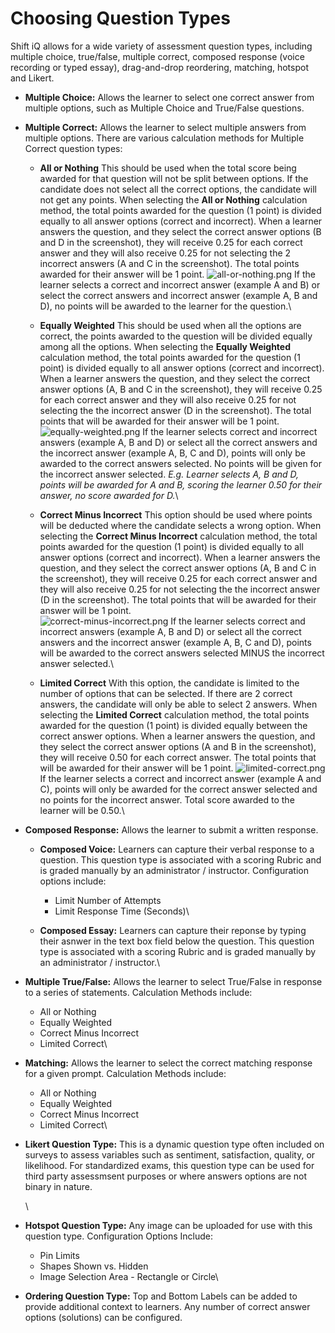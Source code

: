 # Choosing Question Types

Shift iQ allows for a wide variety of assessment question types, including multiple choice, true/false, multiple correct, composed response (voice recording or typed essay), drag-and-drop reordering, matching, hotspot and Likert.

* **Multiple Choice:** Allows the learner to select one correct answer from multiple options, such as Multiple Choice and True/False questions.
* **Multiple Correct:** Allows the learner to select multiple answers from multiple options. There are various calculation methods for Multiple Correct question types:
  * **All or Nothing** This should be used when the total score being awarded for that question will not be split between options. If the candidate does not select all the correct options, the candidate will not get any points. When selecting the **All or Nothing** calculation method, the total points awarded for the question (1 point) is divided equally to all answer options (correct and incorrect). When a learner answers the question, and they select the correct answer options (B and D in the screenshot), they will receive 0.25 for each correct answer and they will also receive 0.25 for not selecting the 2 incorrect answers (A and C in the screenshot). The total points awarded for their answer will be 1 point. ![all-or-nothing.png](https://e02.insite.com/files/sites/e02/question-types/all-or-nothing.png) If the learner selects a correct and incorrect answer (example A and B) or select the correct answers and incorrect answer (example A, B and D), no points will be awarded to the learner for the question.\

  * **Equally Weighted** This should be used when all the options are correct, the points awarded to the question will be divided equally among all the options. When selecting the **Equally Weighted** calculation method, the total points awarded for the question (1 point) is divided equally to all answer options (correct and incorrect). When a learner answers the question, and they select the correct answer options (A, B and C in the screenshot), they will receive 0.25 for each correct answer and they will also receive 0.25 for not selecting the the incorrect answer (D in the screenshot). The total points that will be awarded for their answer will be 1 point. ![equally-weighted.png](https://e02.insite.com/files/sites/e02/question-types/equally-weighted.png) If the learner selects correct and incorrect answers (example A, B and D) or select all the correct answers and the incorrect answer (example A, B, C and D), points will only be awarded to the correct answers selected. No points will be given for the incorrect answer selected. _E.g. Learner selects A, B and D, points will be awarded for A and B, scoring the learner 0.50 for their answer, no score awarded for D._\

  * **Correct Minus Incorrect** This option should be used where points will be deducted where the candidate selects a wrong option. When selecting the **Correct Minus Incorrect** calculation method, the total points awarded for the question (1 point) is divided equally to all answer options (correct and incorrect). When a learner answers the question, and they select the correct answer options (A, B and C in the screenshot), they will receive 0.25 for each correct answer and they will also receive 0.25 for not selecting the the incorrect answer (D in the screenshot). The total points that will be awarded for their answer will be 1 point.\
    ![correct-minus-incorrect.png](https://e02.insite.com/files/sites/e02/question-types/correct-minus-incorrect.png) If the learner selects correct and incorrect answers (example A, B and D) or select all the correct answers and the incorrect answer (example A, B, C and D), points will be awarded to the correct answers selected MINUS the incorrect answer selected.\

  * **Limited Correct** With this option, the candidate is limited to the number of options that can be selected. If there are 2 correct answers, the candidate will only be able to select 2 answers. When selecting the **Limited Correct** calculation method, the total points awarded for the question (1 point) is divided equally between the correct answer options. When a learner answers the question, and they select the correct answer options (A and B in the screenshot), they will receive 0.50 for each correct answer. The total points that will be awarded for their answer will be 1 point. ![limited-correct.png](https://e02.insite.com/files/sites/e02/question-types/limited-correct.png) If the learner selects a correct and incorrect answer (example A and C), points will only be awarded for the correct answer selected and no points for the incorrect answer. Total score awarded to the learner will be 0.50.\

* **Composed Response:** Allows the learner to submit a written response.
  * **Composed Voice:** Learners can capture their verbal response to a question. This question type is associated with a scoring Rubric and is graded manually by an administrator / instructor. Configuration options include:
    * Limit Number of Attempts
    * Limit Response Time (Seconds)\

  * **Composed Essay:** Learners can capture their reponse by typing their asnwer in the text box field below the question. This question type is associated with a scoring Rubric and is graded manually by an administrator / instructor.\

* **Multiple True/False:** Allows the learner to select True/False in response to a series of statements. Calculation Methods include:
  * All or Nothing
  * Equally Weighted
  * Correct Minus Incorrect
  * Limited Correct\

* **Matching:** Allows the learner to select the correct matching response for a given prompt. Calculation Methods include:
  * All or Nothing
  * Equally Weighted
  * Correct Minus Incorrect
  * Limited Correct\

*   **Likert Question Type:** This is a dynamic question type often included on surveys to assess variables such as sentiment, satisfaction, quality, or likelihood. For standardized exams, this question type can be used for third party assessmsent purposes or where answers options are not binary in nature.

    \

* **Hotspot Question Type:** Any image can be uploaded for use with this question type. Configuration Options Include:
  * Pin Limits
  * Shapes Shown vs. Hidden
  * Image Selection Area - Rectangle or Circle\

* **Ordering Question Type:** Top and Bottom Labels can be added to provide additional context to learners. Any number of correct answer options (solutions) can be configured.
